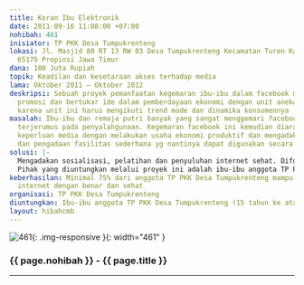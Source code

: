 ```yaml
---
title: Koran Ibu Elektronik
date: 2011-09-16 11:08:00 +07:00
nohibah: 461
inisiator: TP PKK Desa Tumpukrenteng
lokasi: Jl. Masjid 80 RT 13 RW 03 Desa Tumpukrenteng Kecamatan Turen Kabupaten Malang
  65175 Propinsi Jawa Timur
dana: 100 Juta Rupiah
topik: Keadilan dan kesetaraan akses terhadap media
lama: Oktober 2011 – Oktober 2012
deskripsi: Sebuah proyek pemanfaatan kegemaran ibu-ibu dalam facebook menjadi ajang
  promosi dan bertukar ide dalam pemberdayaan ekonomi dengan unit aneka usaha keputrian
  karena unit ini harus mengikuti trend mode dan dinamika konsumennya
masalah: Ibu-ibu dan remaja putri banyak yang sangat menggemari facebook, tetapi seringkali
  terjerumus pada penyalahgunaan. Kegemaran facebook ini kemudian diarahkan untuk
  keperluan media dengan melakukan usaha ekonomi produktif dan mengadakan pelatihan
  dan pengadaan fasilitas sederhana yg nantinya dapat digunakan secara optimal.
solusi: |-
  Mengadakan sosialisasi, pelatihan dan penyuluhan internet sehat. Difollow up dengan penayangan berbagai informasi tentang produk-produk lokal yang hendak dipasarkan dengan konsumennya sehingga memotong biaya produksi. Hasil produk dapat lebih berkualitas dan harga terjangkau maka harapannya perekonomian anggota TP PKK Desa Tumpukrenteng dapat meningkat.
  Pihak yang diuntungkan melalui proyek ini adalah ibu-ibu anggota TP PKK Desa Tumpukrenteng (15 tahun ke atas) dan remaja putri yang tergabung sebagai anggota binaan TP PKK Desa Tumpukrenteng (usia wajar 9 tahun)
keberhasilan: Minimal 75% dari anggota TP PKK Desa Tumpukrenteng mampu menggunakan
  internet dengan benar dan sehat
organisasi: TP PKK Desa Tumpukrenteng
diuntungkan: Ibu-ibu anggota TP PKK Desa Tumpukrenteng (15 tahun ke atas) dan remaja putri yang tergabung sebagai anggota binaan TP PKK Desa Tumpukrenteng (usia wajar 9 tahun)
layout: hibahcmb
---
```


![461](/static/img/hibahcmb/461.png){: .img-responsive }{: width="461" }

### {{ page.nohibah }} - {{ page.title }}

---

